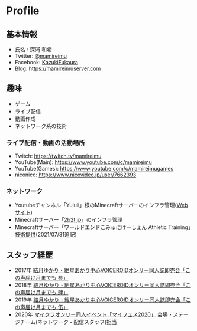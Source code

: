 # Profile
## 基本情報
- 氏名 : 深浦 和希
- Twitter: [@mamireimu](https://twitter.com/intent/user?user_id=2236065025)
- Facebook: [KazukiFukaura](https://www.facebook.com/KazukiFukaura)
- Blog: https://mamireimuserver.com

## 趣味
- ゲーム
- ライブ配信
- 動画作成
- ネットワーク系の技術

###  ライブ配信・動画の活動場所
- Twitch: https://twitch.tv/mamireimu
- YouTube(Main): https://www.youtube.com/c/mamireimu
- YouTube(Games): https://www.youtube.com/c/mamireimugames
- niconico: https://www.nicovideo.jp/user/7662393

### ネットワーク
- Youtubeチャンネル「Yululi」様のMinecraftサーバーのインフラ管理([Webサイト](https://yululiserver.jp))
- Minecraftサーバー「[2b2t.jp](https://2b2t.jp)」のインフラ管理
- Minecraftサーバー「ワールドエンドこみゅにけーしょん Athletic Training」[技術提供](https://twitter.com/NecoB_WComm/status/1417805311612649472?s=20)(2021/07/31追記)

## スタッフ経歴
- 2017年 [結月ゆかり・紲星あかり中心VOICEROIDオンリー同人誌即売会「この声届け月までも 参」](http://koetsuki.com/)
- 2018年 [結月ゆかり・紲星あかり中心VOICEROIDオンリー同人誌即売会「この声届け月までも 肆」](http://koetsuki.com/)
- 2019年 [結月ゆかり・紲星あかり中心VOICEROIDオンリー同人誌即売会「この声届け月までも 伍」](http://koetsuki.com/)
- 2020年 [マイクラオンリー同人イベント「マイフェス2020」](https://myfes.npjp.net/) 会場・ステージチーム(ネットワーク・配信スタッフ)担当
